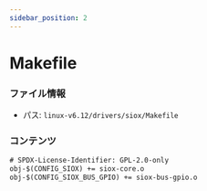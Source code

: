 ```yaml
---
sidebar_position: 2
---
```

# Makefile

### ファイル情報

- パス: `linux-v6.12/drivers/siox/Makefile`

### コンテンツ

```txt
# SPDX-License-Identifier: GPL-2.0-only
obj-$(CONFIG_SIOX) += siox-core.o
obj-$(CONFIG_SIOX_BUS_GPIO) += siox-bus-gpio.o

```
